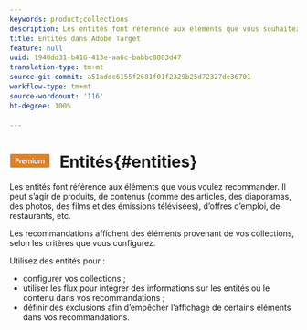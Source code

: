 ```yaml
---
keywords: product;collections
description: Les entités font référence aux éléments que vous souhaitez recommander à l’aide d’Adobe Target. Il peut s’agir de produits, de contenus (comme des articles, des diaporamas, des photos, des films et des émissions télévisées), d’offres d’emploi, de restaurants, etc.
title: Entités dans Adobe Target
feature: null
uuid: 1940dd31-b416-413e-aa6c-babbc8883d47
translation-type: tm+mt
source-git-commit: a51addc6155f2681f01f2329b25d72327de36701
workflow-type: tm+mt
source-wordcount: '116'
ht-degree: 100%

---
```



# ![PREMIUM](/help/assets/premium.png) Entités{#entities}

Les entités font référence aux éléments que vous voulez recommander. Il peut s’agir de produits, de contenus (comme des articles, des diaporamas, des photos, des films et des émissions télévisées), d’offres d’emploi, de restaurants, etc.

Les recommandations affichent des éléments provenant de vos collections, selon les critères que vous configurez.

Utilisez des entités pour :

* configurer vos collections ;
* utiliser les flux pour intégrer des informations sur les entités ou le contenu dans vos recommandations ;
* définir des exclusions afin d’empêcher l’affichage de certains éléments dans vos recommandations.

